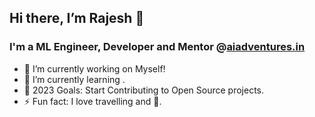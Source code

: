   ## Hi there, I’m Rajesh 👋


### I'm a  ML Engineer, Developer and Mentor @[aiadventures.in][aiadv-website]
- 🔭 I’m currently working on Myself!
- 🌱 I’m currently learning .
- 🥅 2023 Goals: Start Contributing to Open Source projects.
- ⚡ Fun fact: I love travelling and 🐶.





[aiadv-website]: https://aiadventures.in/
<!---
rajesh1r/rajesh1r is a ✨ special ✨ repository because its `README.md` (this file) appears on your GitHub profile.
You can click the Preview link to take a look at your changes.
--->
